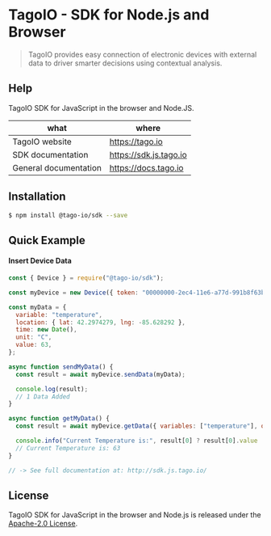 # TagoIO - SDK for Node.js and Browser
> TagoIO provides easy connection of electronic devices with external data to driver smarter decisions using contextual analysis.

## Help

TagoIO SDK for JavaScript in the browser and Node.JS.

| what                  | where                    |
|-----------------------|--------------------------|
| TagoIO website        | https://tago.io           |
| SDK documentation     | https://sdk.js.tago.io    |
| General documentation | https://docs.tago.io      |

## Installation

```bash
$ npm install @tago-io/sdk --save
```

## Quick Example
#### Insert Device Data
``` javascript
const { Device } = require("@tago-io/sdk");

const myDevice = new Device({ token: "00000000-2ec4-11e6-a77d-991b8f63b767" });

const myData = {
  variable: "temperature",
  location: { lat: 42.2974279, lng: -85.628292 },
  time: new Date(),
  unit: "C",
  value: 63,
};

async function sendMyData() {
  const result = await myDevice.sendData(myData);

  console.log(result);
  // 1 Data Added
}

async function getMyData() {
  const result = await myDevice.getData({ variables: ["temperature"], query: "last_item" });

  console.info("Current Temperature is:", result[0] ? result[0].value : "N/A");
  // Current Temperature is: 63
}

// -> See full documentation at: http://sdk.js.tago.io/
```

## License

TagoIO SDK for JavaScript in the browser and Node.js is released under the [Apache-2.0 License](https://github.com/tago-io/tago-sdk-js/blob/master/LICENSE.md).
